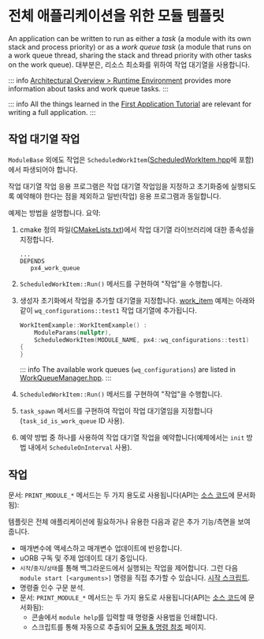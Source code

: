 # 전체 애플리케이션을 위한 모듈 템플릿

An application can be written to run as either a *task* (a module with its own stack and process priority) or as a *work queue task* (a module that runs on a work queue thread, sharing the stack and thread priority with other tasks on the work queue). 대부분은, 리소스 최소화를 위하여 작업 대기열을 사용합니다.

::: info [Architectural Overview > Runtime Environment](../concept/architecture.md#runtime-environment) provides more information about tasks and work queue tasks.
:::

::: info All the things learned in the [First Application Tutorial](../modules/hello_sky.md) are relevant for writing a full application.
:::

## 작업 대기열 작업

`ModuleBase` 외에도 작업은 `ScheduledWorkItem`([ScheduledWorkItem.hpp](https://github.com/PX4/PX4-Autopilot/blob/master/platforms/common/include/px4_platform_common/px4_work_queue/ScheduledWorkItem.hpp)에 포함)에서 파생되어야 합니다.

작업 대기열 작업 응용 프로그램은 작업 대기열 작업임을 지정하고 초기화중에 실행되도록 예약해야 한다는 점을 제외하고 일반(작업) 응용 프로그램과 동일합니다.

예제는 방법을 설명합니다. 요약:
1. cmake 정의 파일([CMakeLists.txt](https://github.com/PX4/PX4-Autopilot/blob/master/src/examples/work_item/CMakeLists.txt))에서 작업 대기열 라이브러리에 대한 종속성을 지정합니다.
   ```
   ...
   DEPENDS
      px4_work_queue
   ```
1. `ScheduledWorkItem::Run()` 메서드를 구현하여 "작업"을 수행합니다.
1. 생성자 초기화에서 작업을 추가할 대기열을 지정합니다. [work_item](https://github.com/PX4/PX4-Autopilot/blob/master/src/examples/work_item/WorkItemExample.cpp#L42) 예제는 아래와 같이 `wq_configurations::test1` 작업 대기열에 추가됩니다.
   ```cpp
   WorkItemExample::WorkItemExample() :
       ModuleParams(nullptr),
       ScheduledWorkItem(MODULE_NAME, px4::wq_configurations::test1)
   {
   }
   ```

   ::: info The available work queues (`wq_configurations`) are listed in [WorkQueueManager.hpp](https://github.com/PX4/PX4-Autopilot/blob/release/1.15/platforms/common/include/px4_platform_common/px4_work_queue/WorkQueueManager.hpp#L49).
:::

1. `ScheduledWorkItem::Run()` 메서드를 구현하여 "작업"을 수행합니다.
1. `task_spawn` 메서드를 구현하여 작업이 작업 대기열임을 지정합니다(`task_id_is_work_queue` ID 사용).
1. 예약 방법 중 하나를 사용하여 작업 대기열 작업을 예약합니다(예제에서는 `init` 방법 내에서 `ScheduleOnInterval` 사용).



## 작업

문서: `PRINT_MODULE_*` 메서드는 두 가지 용도로 사용됩니다(API는 [소스 코드](https://github.com/PX4/PX4-Autopilot/blob/v1.8.0/src/platforms/px4_module.h#L381)에 문서화됨):

템플릿은 전체 애플리케이션에 필요하거나 유용한 다음과 같은 추가 기능/측면을 보여줍니다.

- 매개변수에 액세스하고 매개변수 업데이트에 반응합니다.
- uORB 구독 및 주제 업데이트 대기 중입니다.
- `시작`/`중지`/`상태`를 통해 백그라운드에서 실행되는 작업을 제어합니다. 그런 다음 `module start [<arguments>]` 명령을 직접 추가할 수 있습니다. [시작 스크립트](../concept/system_startup.md).
- 명령줄 인수 구문 분석.
- 문서: `PRINT_MODULE_*` 메서드는 두 가지 용도로 사용됩니다(API는 [소스 코드](https://github.com/PX4/PX4-Autopilot/blob/v1.8.0/src/platforms/px4_module.h#L381)에 문서화됨):
  - 콘솔에서 `module help`를 입력할 때 명령줄 사용법을 인쇄합니다.
  - 스크립트를 통해 자동으로 추출되어 [모듈 & 명령 참조](../modules/modules_main.md) 페이지.

